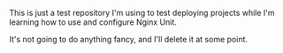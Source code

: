 This is just a test repository I'm using to test deploying projects while I'm learning how to use and configure Nginx Unit.

It's not going to do anything fancy, and I'll delete it at some point.

